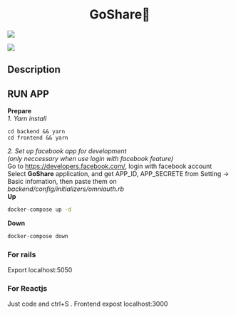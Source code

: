 <h1 align="center">GoShare👋</h1>
<p>
  <img src="https://img.shields.io/badge/version-1.0.0-blue.svg?cacheSeconds=2592000" />
</p>

![](/image/logo.png)

## Description

## RUN APP
**Prepare**</br>
_1. Yarn install_ </br>
```
cd backend && yarn
cd frontend && yarn
```
_2. Set up facebook app for development </br>
(only neccessary when use login with facebook feature)_ </br>
Go to https://developers.facebook.com/, login with facebook account</br>
Select **GoShare** application, and get APP_ID, APP_SECRETE from Setting -> Basic infomation, then paste them on _backend/config/initializers/omniauth.rb_ </br>
**Up**

```sh
docker-compose up -d
```

**Down**

```sh
docker-compose down
```

### For rails

Export localhost:5050

### For Reactjs

Just code and ctrl+S . Frontend expost localhost:3000
